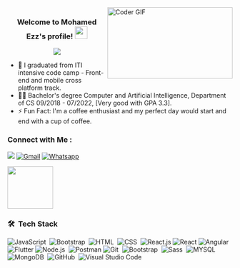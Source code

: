 
  <img src="https://media.giphy.com/media/SWoSkN6DxTszqIKEqv/giphy.gif" alt="Coder GIF" width="280" height="160" align="right">

<h3 align="center">
  Welcome to Mohamed Ezz's profile!
  <img src="https://media.giphy.com/media/hvRJCLFzcasrR4ia7z/giphy.gif" width="28">
</h3>

<!-- Typing SVG by DenverCoder1 - https://github.com/DenverCoder1/readme-typing-svg -->
<!-- Typing SVG by DenverCoder1 - https://github.com/DenverCoder1/readme-typing-svg -->
<p align="center">
  <a href="https://github.com/DenverCoder1/readme-typing-svg"><img src="https://readme-typing-svg.herokuapp.com/?lines=Frontend-stack%20web%20developer;Always%20learning%20new%20things&font=Fira%20Code&center=true&width=440&height=45&color=f75c7e&vCenter=true&size=22"></a>
</p> 


- 🏢 I graduated from ITI intensive code camp - Front-end and mobile cross platform track.
- 👨‍💻 Bachelor's degree Computer and Artificial Intelligence, Department of CS 09/2018 - 07/2022, [Very good with GPA 3.3].
- ⚡ Fun Fact: I'm a coffee enthusiast and my perfect day would start and end with a cup of coffee.


### Connect with Me :

<a href="https://www.linkedin.com/in/mohamed-ezz-5066bb231/" target="_blank"><img src="https://img.shields.io/badge/-Mohamed Ezz-0077B5?style=for-the-badge&logo=Linkedin&logoColor=white"/></a>
[![Gmail](https://img.shields.io/badge/Gmail-D14836?style=for-the-badge&logo=gmail&logoColor=white&link=mailto:me7717180@gmail.com)](mailto:me7717180@gmail.com)
[![Whatsapp](https://img.shields.io/badge/-Whatsapp-075e54?style=for-the-badge&logo=Whatsapp&logoColor=white)](https://api.whatsapp.com/send/?phone=00201154277680)

<img align="center" src="https://github.com/Govindv7555/Govindv7555/blob/main/49e76e0596857673c5c80c85b84394c1.gif" width= 45% height=95px>

### 🛠 &nbsp;Tech Stack
![JavaScript](https://img.shields.io/badge/-JavaScript-05122A?style=flat&logo=javascript)&nbsp;
![Bootstrap](https://img.shields.io/badge/-Bootstrap-05122A?style=flat&logo=bootstrap&logoColor=563D7C)&nbsp;
![HTML](https://img.shields.io/badge/-HTML-05122A?style=flat&logo=HTML5)&nbsp;
![CSS](https://img.shields.io/badge/-CSS-05122A?style=flat&logo=CSS3&logoColor=1572B6)&nbsp;
![React.js](https://img.shields.io/badge/-React-05122A?style=flat&logo=react)
![React](https://img.shields.io/badge/-ReactNative-05122A?style=flat&logo=React)
![Angular](https://img.shields.io/badge/-Angular-05122A?style=flat&logo=Angular)
![Flutter](https://img.shields.io/badge/-Flutter-05122A?style=flat&logo=Flutter)
![Node.js](https://img.shields.io/badge/-Node.js-05122A?style=flat&logo=node.js&logoColor=339933)&nbsp;
![Postman](https://img.shields.io/badge/Postman-FF6C37?style=flat&logo=postman&logoColor=white)
![Git](https://img.shields.io/badge/-Git-05122A?style=flat&logo=git)&nbsp;
![Bootstrap](https://img.shields.io/badge/-Bootstrap-05122A?style=flat&logo=Bootstrap)&nbsp;
![Sass](https://img.shields.io/badge/-Sass-05122A?style=flat&logo=sass)&nbsp;
![MYSQL](https://img.shields.io/badge/-MYSQL-05122A?style=flat&logo=MYSQL)&nbsp;
![MongoDB](https://img.shields.io/badge/-MongoDB-05122A?style=flat&logo=MongoDB)&nbsp;
![GitHub](https://img.shields.io/badge/-GitHub-05122A?style=flat&logo=github)&nbsp;
![Visual Studio Code](https://img.shields.io/badge/-Visual%20Studio%20Code-05122A?style=flat&logo=visual-studio-code&logoColor=007ACC)&nbsp;





